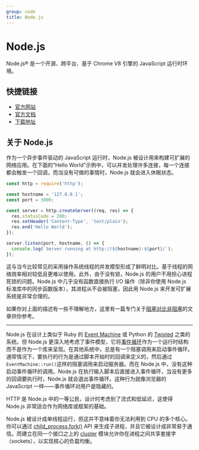 ```yaml
---
group: code
title: Node.js
---
```


# Node.js

Node.js® 是一个开源、跨平台、基于 Chrome V8 引擎的 JavaScript 运行时环境。

## 快捷链接

- [官方网站](https://nodejs.org/zh-cn/)
- [官方文档](https://nodejs.org/zh-cn/docs/)
- [下载地址](https://nodejs.org/zh-cn/download/)

## 关于 Node.js

作为一个异步事件驱动的 JavaScript 运行时，Node.js 被设计用来构建可扩展的网络应用。在下面的“Hello World”示例中，可以并发处理许多连接，每一个连接都会触发一个回调，而当没有可做的事情时，Node.js 就会进入休眠状态。

```JavaScript
const http = require('http');

const hostname = '127.0.0.1';
const port = 3000;

const server = http.createServer((req, res) => {
  res.statusCode = 200;
  res.setHeader('Content-Type', 'text/plain');
  res.end('Hello World');
});

server.listen(port, hostname, () => {
  console.log(`Server running at http://${hostname}:${port}/`);
});
```

这与当今比较常见的采用操作系统线程的并发模型形成了鲜明对比。基于线程的网络效率相对较低且更难以使用。此外，由于没有锁，Node.js 的用户不用担心进程死锁的问题。Node.js 中几乎没有函数直接执行 I/O 操作（除非你使用 Node.js 标准库中的同步函数版本），其进程从不会被阻塞，因此用 Node.js 来开发可扩展系统是非常合理的。

如果你对上面的描述有一些不理解地方，这里有一篇专门关于[阻塞对比非阻塞](https://nodejs.org/zh-cn/docs/guides/blocking-vs-non-blocking/)的文章供你参考。

---

Node.js 在设计上类似于 Ruby 的 [Event Machine](https://github.com/eventmachine/eventmachine) 或 Python 的 [Twisted](https://twistedmatrix.com/trac/) 之类的系统。但 Node.js 更深入地考虑了事件模型，它将[事件循环](https://twistedmatrix.com/trac/)作为一个运行时结构而不是作为一个库来呈现。在其他系统中，总是有一个阻塞调用来启动事件循环。通常情况下，要执行的行为是通过脚本开始时的回调来定义的，然后通过`EventMachine::run()`这样的阻塞调用来启动服务器。而在 Node.js 中，没有这种启动事件循环的调用。Node.js 在执行输入脚本后直接进入事件循环，当没有更多的回调要执行时，Node.js 就会退出事件循环。这种行为就像浏览器的 JavaScript 一样——事件循环对用户是隐藏的。

HTTP 是 Node.js 中的一等公民，设计时考虑到了流式和低延迟，这使得 Node.js 非常适合作为网络库或框架的基础。

Node.js 被设计成单线程运行，但这并不意味着你无法利用到 CPU 的多个核心。你可以通过 [child_process.fork()](https://nodejs.org/api/child_process.html#child_process_child_process_fork_modulepath_args_options) API 来生成子进程，并且它被设计成非常易于通信。而建立在同一个接口之上的 [cluster](https://nodejs.org/api/cluster.html) 模块允许你在进程之间共享套接字（sockets），以实现核心的负载均衡。
